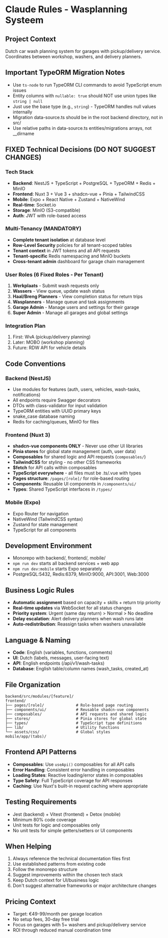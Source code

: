 # Claude Rules - Wasplanning Systeem

## Project Context
Dutch car wash planning system for garages with pickup/delivery service. Coordinates between workshop, washers, and delivery planners.

## Important TypeORM Migration Notes
- Use `ts-node` to run TypeORM CLI commands to avoid TypeScript enum issues
- Entity columns with `nullable: true` should NOT use union types like `string | null`
- Just use the base type (e.g., `string`) - TypeORM handles null values internally
- Migration data-source.ts should be in the root backend directory, not in src/
- Use relative paths in data-source.ts entities/migrations arrays, not __dirname

## FIXED Technical Decisions (DO NOT SUGGEST CHANGES)

### Tech Stack
- **Backend**: NestJS + TypeScript + PostgreSQL + TypeORM + Redis + MinIO
- **Frontend**: Nuxt 3 + Vue 3 + shadcn-vue + Pinia + TailwindCSS  
- **Mobile**: Expo + React Native + Zustand + NativeWind
- **Real-time**: Socket.io
- **Storage**: MinIO (S3-compatible)
- **Auth**: JWT with role-based access

### Multi-Tenancy (MANDATORY)
- **Complete tenant isolation** at database level
- **Row-Level Security** policies for all tenant-scoped tables
- **Tenant context** in JWT tokens and all API requests
- **Tenant-specific** Redis namespacing and MinIO buckets
- **Cross-tenant admin** dashboard for garage chain management

### User Roles (6 Fixed Roles - Per Tenant)
1. **Werkplaats** - Submit wash requests only
2. **Wassers** - View queue, update wash status  
3. **Haal/Breng Planners** - View completion status for return trips
4. **Wasplanners** - Manage queue and task assignments
5. **Garage Admin** - Manage users and settings for their garage
6. **Super Admin** - Manage all garages and global settings

### Integration Plan
1. First: WvA (pickup/delivery planning) 
2. Later: MOBO (workshop planning)
3. Future: RDW API for vehicle details

## Code Conventions

### Backend (NestJS)
- Use modules for features (auth, users, vehicles, wash-tasks, notifications)
- All endpoints require Swagger decorators
- DTOs with class-validator for input validation
- TypeORM entities with UUID primary keys
- snake_case database naming
- Redis for caching/queues, MinIO for files

### Frontend (Nuxt 3)  
- **shadcn-vue components ONLY** - Never use other UI libraries
- **Pinia stores** for global state management (auth, user data)
- **Composables** for shared logic and API requests (`composables/`)
- **TailwindCSS** for styling - no other CSS frameworks
- **$fetch** for API calls within composables
- **TypeScript everywhere** - all files must be .ts/.vue with types
- **Pages structure**: `/pages/[role]/` for role-based routing
- **Components**: Reusable UI components in `/components/ui/`
- **Types**: Shared TypeScript interfaces in `/types/`

### Mobile (Expo)
- Expo Router for navigation
- NativeWind (TailwindCSS syntax)
- Zustand for state management
- TypeScript for all components

## Development Environment
- Monorepo with backend/, frontend/, mobile/
- `npm run dev` starts all backend services + web app
- `npm run dev:mobile` starts Expo separately
- PostgreSQL:5432, Redis:6379, MinIO:9000, API:3001, Web:3000

## Business Logic Rules
- **Automatic assignment** based on capacity + skills + return trip priority
- **Real-time updates** via WebSocket for all status changes
- **Priority system**: Urgent (same day return) > Normal > No deadline
- **Delay escalation**: Alert delivery planners when wash runs late
- **Auto-redistribution**: Reassign tasks when washers unavailable

## Language & Naming
- **Code**: English (variables, functions, comments)
- **UI**: Dutch (labels, messages, user-facing text)
- **API**: English endpoints (/api/v1/wash-tasks)
- **Database**: English table/column names (wash_tasks, created_at)

## File Organization
```
backend/src/modules/[feature]/
frontend/
├── pages/[role]/              # Role-based page routing
├── components/ui/             # Reusable shadcn-vue components
├── composables/               # API requests and shared logic
├── stores/                    # Pinia stores for global state
├── types/                     # TypeScript type definitions
├── lib/                       # Utility functions
└── assets/css/                # Global styles
mobile/app/(tabs)/
```

## Frontend API Patterns
- **Composables**: Use `useApi()` composables for all API calls
- **Error Handling**: Consistent error handling in composables
- **Loading States**: Reactive loading/error states in composables
- **Type Safety**: Full TypeScript coverage for API responses
- **Caching**: Use Nuxt's built-in request caching where appropriate

## Testing Requirements
- Jest (backend) + Vitest (frontend) + Detox (mobile)
- Minimum 80% code coverage
- Unit tests for logic and composables only
- No unit tests for simple getters/setters or UI components

## When Helping
1. Always reference the technical documentation files first
2. Use established patterns from existing code
3. Follow the monorepo structure
4. Suggest improvements within the chosen tech stack
5. Keep Dutch context for UI/business logic
6. Don't suggest alternative frameworks or major architecture changes

## Pricing Context
- Target: €49-99/month per garage location
- No setup fees, 30-day free trial
- Focus on garages with 5+ washers and pickup/delivery service
- ROI through reduced manual coordination time